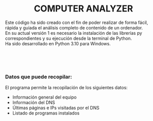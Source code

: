 <h1 align="center">COMPUTER ANALYZER</h1>

Este código ha sido creado con el fin de poder realizar de forma fácil, rápida y guiada el análisis completo de contenido de un ordenador.<br>
En su actual versión 1 es necesario la instalación de las librerías py correspondientes y su ejecución desde la terminal de Python.<br>
Ha sido desarrollado en Python 3.10 para Windows.

<br>
<br>
<br>

<h3>Datos que puede recopilar:</h3>

El programa permite la recopilación de los siguientes datos:
- Información general del equipo
- Información del DNS
- Últimas páginas e IPs visitadas por el DNS
- Listado de programas instalados
